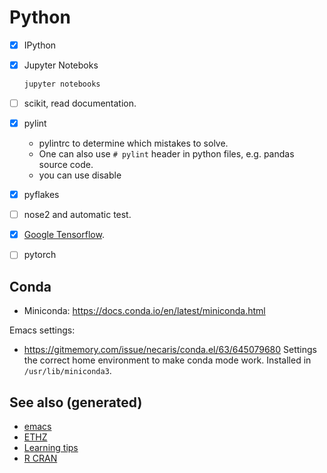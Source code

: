 # Python

-   [x] IPython

-   [x] Jupyter Noteboks

    ``` bash
    jupyter notebooks
    ```

-   [ ] scikit, read documentation.

-   [x] pylint

    -   pylintrc to determine which mistakes to solve.
    -   One can also use `# pylint` header in python files, e.g. pandas
        source code.
    -   you can use disable

-   [x] pyflakes

-   [ ] nose2 and automatic test.

-   [x] [Google Tensorflow](https://www.tensorflow.org/).

-   [ ] pytorch

## Conda

-   Miniconda: <https://docs.conda.io/en/latest/miniconda.html>

Emacs settings:

-   <https://gitmemory.com/issue/necaris/conda.el/63/645079680> Settings
    the correct home environment to make conda mode work. Installed in
    `/usr/lib/miniconda3`.

## See also (generated)

-   [emacs](./id:d7b7095f-676d-4dbf-a32c-6fb1de56331f)
-   [ETHZ](./id:e7f0e7f4-d672-4e67-b785-abb4a3eefd0f)
-   [Learning tips](./id:ab4b3a2e-672d-4600-8a05-ee073d0d0c53)
-   [R CRAN](./id:3f1cca19-4edc-448e-9cec-eb7c43a203dc)
